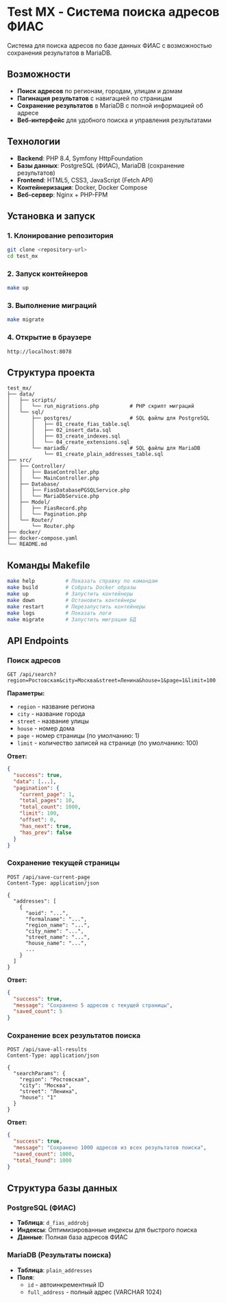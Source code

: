 # Test MX - Система поиска адресов ФИАС

Система для поиска адресов по базе данных ФИАС с возможностью сохранения результатов в MariaDB.

## Возможности

- **Поиск адресов** по регионам, городам, улицам и домам
- **Пагинация результатов** с навигацией по страницам
- **Сохранение результатов** в MariaDB с полной информацией об адресе
- **Веб-интерфейс** для удобного поиска и управления результатами

## Технологии

- **Backend**: PHP 8.4, Symfony HttpFoundation
- **Базы данных**: PostgreSQL (ФИАС), MariaDB (сохранение результатов)
- **Frontend**: HTML5, CSS3, JavaScript (Fetch API)
- **Контейнеризация**: Docker, Docker Compose
- **Веб-сервер**: Nginx + PHP-FPM

## Установка и запуск

### 1. Клонирование репозитория
```bash
git clone <repository-url>
cd test_mx
```

### 2. Запуск контейнеров
```bash
make up
```

### 3. Выполнение миграций
```bash
make migrate
```

### 4. Открытие в браузере
```
http://localhost:8078
```

## Структура проекта

```
test_mx/
├── data/
│   ├── scripts/
│   │   └── run_migrations.php          # PHP скрипт миграций
│   └── sql/
│       ├── postgres/                   # SQL файлы для PostgreSQL
│       │   ├── 01_create_fias_table.sql
│       │   ├── 02_insert_data.sql
│       │   ├── 03_create_indexes.sql
│       │   └── 04_create_extensions.sql
│       └── mariadb/                    # SQL файлы для MariaDB
│           └── 01_create_plain_addresses_table.sql
├── src/
│   ├── Controller/
│   │   ├── BaseController.php
│   │   └── MainController.php
│   ├── Database/
│   │   ├── FiasDatabasePGSQLService.php
│   │   └── MariaDbService.php
│   ├── Model/
│   │   ├── FiasRecord.php
│   │   └── Pagination.php
│   └── Router/
│       └── Router.php
├── docker/
├── docker-compose.yaml
└── README.md
```

## Команды Makefile

```bash
make help          # Показать справку по командам
make build         # Собрать Docker образы
make up            # Запустить контейнеры
make down          # Остановить контейнеры
make restart       # Перезапустить контейнеры
make logs          # Показать логи
make migrate       # Запустить миграции БД
```

## API Endpoints

### Поиск адресов
```
GET /api/search?region=Ростовская&city=Москва&street=Ленина&house=1&page=1&limit=100
```

**Параметры:**
- `region` - название региона
- `city` - название города
- `street` - название улицы
- `house` - номер дома
- `page` - номер страницы (по умолчанию: 1)
- `limit` - количество записей на странице (по умолчанию: 100)

**Ответ:**
```json
{
  "success": true,
  "data": [...],
  "pagination": {
    "current_page": 1,
    "total_pages": 10,
    "total_count": 1000,
    "limit": 100,
    "offset": 0,
    "has_next": true,
    "has_prev": false
  }
}
```

### Сохранение текущей страницы
```
POST /api/save-current-page
Content-Type: application/json

{
  "addresses": [
    {
      "aoid": "...",
      "formalname": "...",
      "region_name": "...",
      "city_name": "...",
      "street_name": "...",
      "house_name": "...",
      ...
    }
  ]
}
```

**Ответ:**
```json
{
  "success": true,
  "message": "Сохранено 5 адресов с текущей страницы",
  "saved_count": 5
}
```

### Сохранение всех результатов поиска
```
POST /api/save-all-results
Content-Type: application/json

{
  "searchParams": {
    "region": "Ростовская",
    "city": "Москва",
    "street": "Ленина",
    "house": "1"
  }
}
```

**Ответ:**
```json
{
  "success": true,
  "message": "Сохранено 1000 адресов из всех результатов поиска",
  "saved_count": 1000,
  "total_found": 1000
}
```

## Структура базы данных

### PostgreSQL (ФИАС)
- **Таблица**: `d_fias_addrobj`
- **Индексы**: Оптимизированные индексы для быстрого поиска
- **Данные**: Полная база адресов ФИАС

### MariaDB (Результаты поиска)
- **Таблица**: `plain_addresses`
- **Поля**:
  - `id` - автоинкрементный ID
  - `full_address` - полный адрес (VARCHAR 1024)
